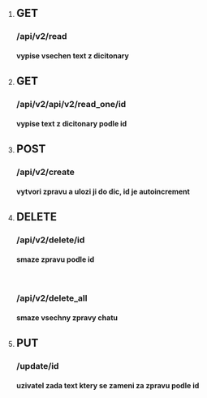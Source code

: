 <!DOCTYPE html>
<html lang="en">
<head>
    <meta charset="UTF-8">
    <title>Documentation</title>

</head>
<body>
    <ol>
        <li>
            <h2>GET</h2>
            <h3>/api/v2/read </h3>
            <h4>vypise vsechen text z dicitonary</h4>
        </li>
        <li>
            <h2>GET</h2>
            <h3>/api/v2/api/v2/read_one/id </h3>
            <h4>vypise text z dicitonary podle id</h4>
        </li>
        <li>
            <h2>POST</h2>
            <h3>/api/v2/create </h3>
            <h4>vytvori zpravu a ulozi ji do dic, id je autoincrement</h4>
        </li>
        <li>
            <h2>DELETE</h2>
            <h3>/api/v2/delete/id </h3>
            <h4>smaze zpravu podle id</h4><br>
            <h3>/api/v2/delete_all</h3>
            <h4>smaze vsechny zpravy chatu</h4>
        </li>
        <li>
            <h2>PUT</h2>
            <h3>/update/id </h3>
            <h4>uzivatel zada text ktery se zameni za zpravu podle id</h4>
        </li>
    </ol>
</body>
</html>
